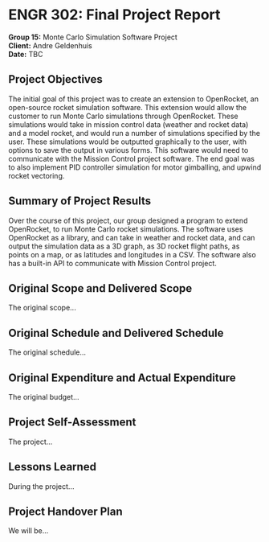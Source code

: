 # ENGR 302: Final Project Report

**Group 15:** Monte Carlo Simulation Software Project  
**Client:** Andre Geldenhuis  
**Date:** TBC

## Project Objectives
The initial goal of this project was to create an extension to OpenRocket, an open-source rocket simulation software. This extension would allow the customer to run Monte Carlo simulations through OpenRocket. These simulations would take in mission control data (weather and rocket data) and a model rocket, and would run a number of simulations specified by the user. These simulations would be outputted graphically to the user, with options to save the output in various forms. This software would need to communicate with the Mission Control project software. The end goal was to also implement PID controller simulation for motor gimballing, and upwind rocket vectoring. 

## Summary of Project Results
Over the course of this project, our group designed a program to extend OpenRocket, to run Monte Carlo rocket simulations. The software uses OpenRocket as a library, and can take in weather and rocket data, and can output the simulation data as a 3D graph, as 3D rocket flight paths, as points on a map, or as latitudes and longitudes in a CSV. The software also has a built-in API to communicate with Mission Control project. 

## Original Scope and Delivered Scope
The original scope...

## Original Schedule and Delivered Schedule
The original schedule...

## Original Expenditure and Actual Expenditure
The original budget...

## Project Self-Assessment
The project...

## Lessons Learned
During the project...

## Project Handover Plan
We will be...

